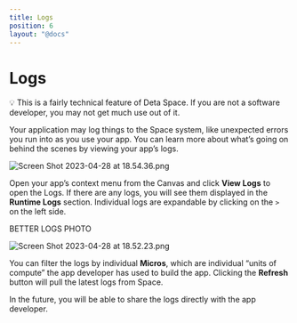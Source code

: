 ```yaml
---
title: Logs
position: 6
layout: "@docs"
---
```


# Logs

<aside>
💡 This is a fairly technical feature of Deta Space. If you are not a software developer, you may not get much use out of it.

</aside>

Your application may log things to the Space system, like unexpected errors you run into as you use your app. You can learn more about what’s going on behind the scenes by viewing your app’s logs. 

![Screen Shot 2023-04-28 at 18.54.36.png](Logs%2009e5632be43c41c6b5623e8b81ca0b22/Screen_Shot_2023-04-28_at_18.54.36.png)

Open your app’s context menu from the Canvas and click ******************View Logs****************** to open the Logs. If there are any logs, you will see them displayed in the **Runtime Logs** section. Individual logs are expandable by clicking on the `>` on the left side.

BETTER LOGS PHOTO

![Screen Shot 2023-04-28 at 18.52.23.png](Logs%2009e5632be43c41c6b5623e8b81ca0b22/Screen_Shot_2023-04-28_at_18.52.23.png)

You can filter the logs by individual ************Micros************, which are individual “units of compute” the app developer has used to build the app. Clicking the **************Refresh************** button will pull the latest logs from Space.

In the future, you will be able to share the logs directly with the app developer.
